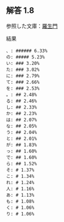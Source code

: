 ## 解答 1.8

参照した文庫：[羅生門](https://www.aozora.gr.jp/cards/000879/files/127_15260.html)

結果

```
、: ###### 6.33%
の: ##### 5.23%
い: ### 3.20%
た: ### 3.02%
に: ### 2.79%
て: ### 2.66%
を: ### 2.53%
。: ## 2.48%
る: ## 2.46%
し: ## 2.33%
か: ## 2.23%
は: ## 2.07%
な: ## 2.05%
う: ## 2.04%
と: ## 2.01%
が: ## 1.83%
っ: ## 1.60%
で: ## 1.60%
ら: ## 1.52%
そ: # 1.37%
こ: # 1.34%
れ: # 1.24%
人: # 1.16%
あ: # 1.13%
も: # 1.08%
く: # 1.06%
り: # 1.06%
```
